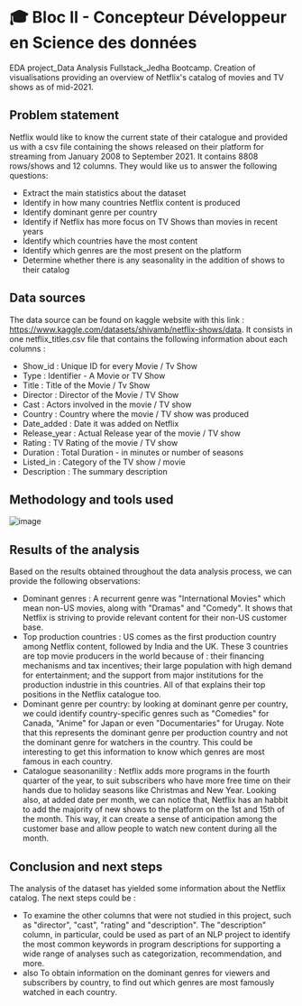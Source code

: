 # 🎓 Bloc II - Concepteur Développeur en Science des données
EDA project_Data Analysis Fullstack_Jedha Bootcamp. Creation of visualisations providing an overview of Netflix's catalog of movies and TV shows as of mid-2021.

## Problem statement
Netflix would like to know the current state of their catalogue and provided us with a csv file containing the shows released on their platform for streaming from January 2008 to September 2021. It contains 8808 rows/shows and 12 columns. They would like us to answer the following questions:

- Extract the main statistics about the dataset
- Identify in how many countries Netflix content is produced
- Identify dominant genre per country
- Identify if Netflix has more focus on TV Shows than movies in recent years
- Identify which countries have the most content
- Identify which genres are the most present on the platform
- Determine whether there is any seasonality in the addition of shows to their catalog

## Data sources
The data source can be found on kaggle website with this link : https://www.kaggle.com/datasets/shivamb/netflix-shows/data.
It consists in one netflix_titles.csv file that contains the following information about each columns : 

- Show_id	: Unique ID for every Movie / Tv Show
- Type : Identifier - A Movie or TV Show
- Title : Title of the Movie / Tv Show
- Director : Director of the Movie / TV Show
- Cast : Actors involved in the movie / TV show
- Country : Country where the movie / TV show was produced
- Date_added : Date it was added on Netflix
- Release_year :	Actual Release year of the movie / TV show
- Rating : TV Rating of the movie / TV show
- Duration : Total Duration - in minutes or number of seasons
- Listed_in :	Category of the TV show / movie
- Description :	The summary description

## Methodology and tools used

![image](https://github.com/MichAdeola/NetflixCatalog_Analysis_PowerBI/assets/105505715/49f887b1-fa56-41d9-af08-e016c73b19c2)


## Results of the analysis
Based on the results obtained throughout the data analysis process, we can provide the following observations:

- Dominant genres : A recurrent genre was "International Movies" which mean non-US movies, along with "Dramas" and "Comedy". It shows that Netflix is striving to provide relevant content for their non-US customer base.
- Top production countries : US comes as the first production country among Netflix content, followed by India and the UK. These 3 countries are top movie producers in the world because of :  their financing mechanisms and tax incentives; their large population with high demand for entertainment; and the support from major institutions for the production industrie in this countries. All of that explains their top positions in the Netflix catalogue too.
- Dominant genre per country: by looking at dominant genre per country, we could identify country-specific genres such as "Comedies" for Canada, "Anime" for Japan or even "Documentaries" for Urugay. Note that this represents the dominant genre per production country and not the dominant genre for watchers in the country. This could be interesting to get this information to know which genres are most famous in each country.
- Catalogue seasonanility : Netflix adds more programs in the fourth quarter of the year, to suit subscribers who have more free time on their hands due to holiday seasons like Christmas and New Year. Looking also, at added date per month, we can notice that, Netflix has an habbit to add the majority of new shows to the platform on the 1st  and 15th of the month. This way, it can create a sense of anticipation among the customer base and allow people to watch new content during all the month.

## Conclusion and next steps

The analysis of the dataset has yielded some information about the Netflix catalog. The next steps could be :
- To examine the other columns that were not studied in this project, such as "director", "cast", "rating" and "description". The "description" column, in particular, could be used as part of an NLP project to identify the most common keywords in program descriptions for supporting a wide range of analyses such as categorization, recommendation, and more.
- also To obtain information on the dominant genres for viewers and subscribers by country, to find out which genres are most famously watched in each country.

